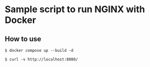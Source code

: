 # Sample script to run NGINX with Docker

## How to use

```
$ docker compose up --build -d

$ curl -v http://localhost:8080/
```
